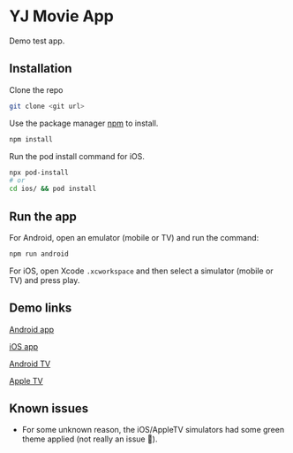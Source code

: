 # YJ Movie App

Demo test app.

## Installation

Clone the repo

```bash
git clone <git url>
```

Use the package manager [npm](https://www.npmjs.com) to install.

```bash
npm install
```

Run the pod install command for iOS.

```bash
npx pod-install
# or
cd ios/ && pod install
```


## Run the app

For Android, open an emulator (mobile or TV) and run the command:

```bash
npm run android
```
For iOS, open Xcode `.xcworkspace` and then select a simulator (mobile or TV) and press play.


## Demo links

[Android app](https://drive.google.com/file/d/14gwErtfgOqJoaryfvG0Uii1gL-UV5ebj/view?usp=sharing)

[iOS app](https://drive.google.com/file/d/1YRr20Aj-pf6YfwoLJYSVB5Swiu4cCjww/view?usp=sharing)

[Android TV](https://drive.google.com/file/d/1s4aEctvskogfOh9qbrmS-gHsjU9cdXje/view?usp=sharing)

[Apple TV](https://drive.google.com/file/d/1qwwYWU9Va2jcEQhx41bVPRnnB4z-6WBr/view?usp=sharing)


## Known issues


- For some unknown reason, the iOS/AppleTV simulators had some green theme applied (not really an issue 😬).